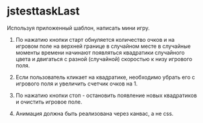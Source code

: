 # jstesttaskLast
Используя приложенный шаблон, написать мини игру.

1. По нажатию кнопки старт обнуляется количество очков и на игровом поле на
верхней границе в случайном месте в случайные моменты времени начинают
появляться квадратики случайного цвета и двигаться с разной (случайной)
скоростью к низу игрового поля.

2. Если пользователь кликает на квадратике, необходимо убрать его с игрового
поля и увеличить счетчик очков на 1.

3. По нажатию кнопки стоп - остановить появление новых квадратиков и очистить
игровое поле.

4. Анимация должна быть реализована через канвас, а не css.
